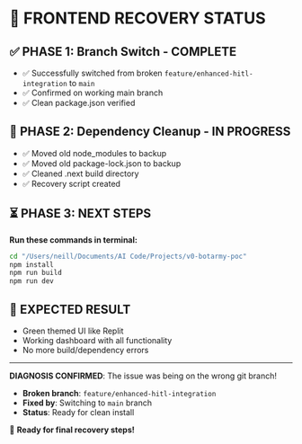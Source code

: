 🔧 **FRONTEND RECOVERY STATUS**
==================================

## ✅ PHASE 1: Branch Switch - COMPLETE
- ✅ Successfully switched from broken `feature/enhanced-hitl-integration` to `main`
- ✅ Confirmed on working main branch
- ✅ Clean package.json verified

## 🔄 PHASE 2: Dependency Cleanup - IN PROGRESS
- ✅ Moved old node_modules to backup
- ✅ Moved old package-lock.json to backup
- ✅ Cleaned .next build directory
- ✅ Recovery script created

## ⏳ PHASE 3: NEXT STEPS
**Run these commands in terminal:**

```bash
cd "/Users/neill/Documents/AI Code/Projects/v0-botarmy-poc"
npm install
npm run build
npm run dev
```

## 🎯 EXPECTED RESULT
- Green themed UI like Replit
- Working dashboard with all functionality
- No more build/dependency errors

---

**DIAGNOSIS CONFIRMED**: The issue was being on the wrong git branch!
- **Broken branch**: `feature/enhanced-hitl-integration`
- **Fixed by**: Switching to `main` branch
- **Status**: Ready for clean install

🚀 **Ready for final recovery steps!**